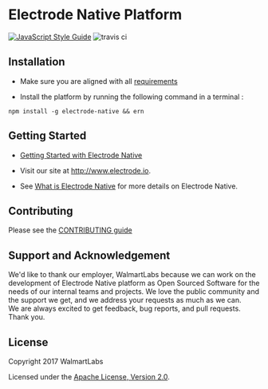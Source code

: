 # Electrode Native Platform

[![JavaScript Style Guide](https://img.shields.io/badge/code_style-standard-brightgreen.svg)](https://standardjs.com)
![travis ci](https://travis-ci.org/electrode-io/electrode-native.svg?branch=master)

## Installation

- Make sure you are aligned with all [requirements]

- Install the platform by running the following command in a terminal :

```
npm install -g electrode-native && ern
```

## Getting Started

- [Getting Started with Electrode Native]

- Visit our site at <http://www.electrode.io>.

- See [What is Electrode Native] for more details on Electrode Native.

## Contributing

Please see the [CONTRIBUTING guide]

## Support and Acknowledgement

We'd like to thank our employer, WalmartLabs because we can work on the development of Electrode Native platform as Open Sourced Software for the needs of our internal teams and projects. 
We love the public community and the support we get, and we address your requests as much as we can.  
We are always excited to get feedback, bug reports, and pull requests.  
Thank you.

## License

Copyright 2017 WalmartLabs

Licensed under the [Apache License, Version 2.0].

[CONTRIBUTING guide]: https://electrode.gitbooks.io/electrode-native/overview/contributing.html

[requirements]: https://electrode.gitbooks.io/electrode-native/overview/requirements.html

[Getting Started with Electrode Native]: https://electrode.gitbooks.io/electrode-native/content/getting-started/getting-started.html

[apache license, version 2.0]: https://www.apache.org/licenses/LICENSE-2.0

[gitbook]: https://www.gitbook.com/

[what is electrode native]: https://electrode.gitbooks.io/electrode-native/overview/what-is-ern.html
